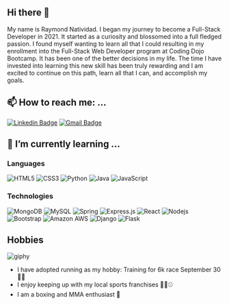 ## Hi there 👋
My name is Raymond Natividad. I began my journey to become a Full-Stack Developer in 2021. It started as a curiosity and blossomed into a full fledged passion. I found myself wanting to learn all that I could resulting in my enrollment into the Full-Stack Web Developer program at Coding Dojo Bootcamp. It has been one of the better decisions in my life. The time I have invested into learning this new skill has been truly rewarding and I am excited to continue on this path, learn all that I can, and accomplish my goals.

## 📫 How to reach me: ...
[![Linkedin Badge](https://img.shields.io/badge/-RaymondNatividad-blue?style=flat-square&logo=Linkedin&logoColor=white&link=https://www.linkedin.com/in/raymond-natividad/)](https://www.linkedin.com/in/raymond-natividad/)
[![Gmail Badge](https://img.shields.io/badge/-natividad2315@gmail.com-c14438?style=flat-square&logo=Gmail&logoColor=white&link=mailto:natividad2315@gmail.com)](mailto:natividad2315@gmail.com)



## 🌱 I’m currently learning ...
### Languages
![HTML5](https://img.shields.io/badge/-HTML5-E34F26?style=flat-square&logo=html5&logoColor=white)
![CSS3](https://img.shields.io/badge/-CSS3-1572B6?style=flat-square&logo=css3)
![Python](https://img.shields.io/badge/-Python-black?style=flat-square&logo=Python)
![Java](https://img.shields.io/badge/Java-ED8B00?style=flat-square&logo=openjdk&logoColor=white)
![JavaScript](https://img.shields.io/badge/-JavaScript-black?style=flat-square&logo=javascript)

### Technologies
![MongoDB](https://img.shields.io/badge/-MongoDB-black?style=flat-square&logo=mongodb)
![MySQL](https://img.shields.io/badge/-MySQL-black?style=flat-square&logo=mysql)
![Spring](https://img.shields.io/badge/Spring-6DB33F?style=flat-square&logo=spring&logoColor=white)
![Express.js](https://img.shields.io/badge/Express.js-404D59?style=flat-square)
![React](https://img.shields.io/badge/-React-black?style=flat-square&logo=react)
![Nodejs](https://img.shields.io/badge/-Nodejs-black?style=flat-square&logo=Node.js)
![Bootstrap](https://img.shields.io/badge/-Bootstrap-563D7C?style=flat-square&logo=bootstrap)
![Amazon AWS](https://img.shields.io/badge/Amazon%20AWS-232F3E?style=flat-square&logo=amazon-aws)
![Django](https://img.shields.io/badge/Django-092E20?style=style-flat&logo=django&logoColor=white)
![Flask](https://img.shields.io/badge/Flask-000000?style=style-flat&logo=flask&logoColor=white)

## Hobbies
![giphy](https://user-images.githubusercontent.com/105299624/234916466-f18bbfad-3b26-4834-a9bd-0c97be0a671e.gif)




- I have adopted running as my hobby: Training for 6k race September 30 🏃‍♂️
- I enjoy keeping up with my local sports franchises 🏀🏈⚾
- I am a boxing and MMA enthusiast 🥊


<!--
**Raymond-N/Raymond-N** is a ✨ _special_ ✨ repository because its `README.md` (this file) appears on your GitHub profile.

Here are some ideas to get you started:

- 🔭 I’m currently working on ...
- 🌱 I’m currently learning ...
- 👯 I’m looking to collaborate on ...
- 🤔 I’m looking for help with ...
- 💬 Ask me about ...
- 📫 How to reach me: ...
- 😄 Pronouns: ...
- ⚡ Fun fact: ...
-->
